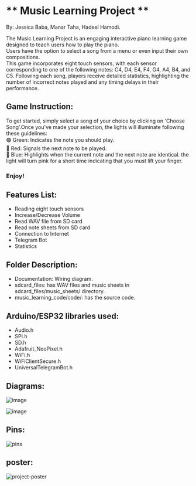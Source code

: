 # ** Music Learning Project **

By: Jessica Baba, Manar Taha, Hadeel Hamodi.

The Music Learning Project is an engaging interactive piano learning game designed to teach users how to play the piano.  
Users have the option to select a song from a menu or even input their own compositions.  
This game incorporates eight touch sensors, with each sensor corresponding to one of the following notes: C4, D4, E4, F4, G4, A4, B4, and C5. 
Following each song, players receive detailed statistics, highlighting the number of incorrect notes played and any timing delays in their performance.  
## Game Instruction:
To get started, simply select a song of your choice by clicking on 'Choose Song'.Once you've made your selection, the lights will illuminate following these guidelines:  
        🟢 Green: Indicates the note you should play.   
        🔴 Red: Signals the next note to be played.   
        🔵 Blue: Highlights when the current note and the next note are identical. the light will turn pink for a short time indicating that you must lift your finger.
  
  ### Enjoy!
  
  
     
## Features List:  
* Reading eight touch sensors
* Increase/Decrease Volume
* Read WAV file from SD card
* Read note sheets from SD card
* Connection to Internet
* Telegram Bot
* Statistics


## Folder Description:  
* Documentation: Wiring diagram.
* sdcard_files: has WAV files and music sheets in sdcard_files/music_sheets/ directory.
* music_learning_code/code/: has the source code.


## Arduino/ESP32 libraries used:
* Audio.h
* SPI.h
* SD.h
* Adafruit_NeoPixel.h
* WiFi.h
* WiFiClientSecure.h
* UniversalTelegramBot.h

## Diagrams:    
![image](https://github.com/hmjproject/music-learning-project/assets/118805669/c9f5fda7-49c3-4654-9f2e-d6153d12cbb0)    

![image](https://github.com/hmjproject/music-learning-project/assets/118805669/28d554a0-3209-43ea-b309-deba011515db)    

## Pins:   
![pins](https://github.com/hmjproject/music-learning-project/assets/118805669/fcdfb49d-445b-4f38-883d-a486d6b061e2)


## poster:
![project-poster](https://github.com/hmjproject/music-learning-project/assets/118805669/3b2d8ba2-5f3e-43f4-8295-3fb694ccaaa7)




